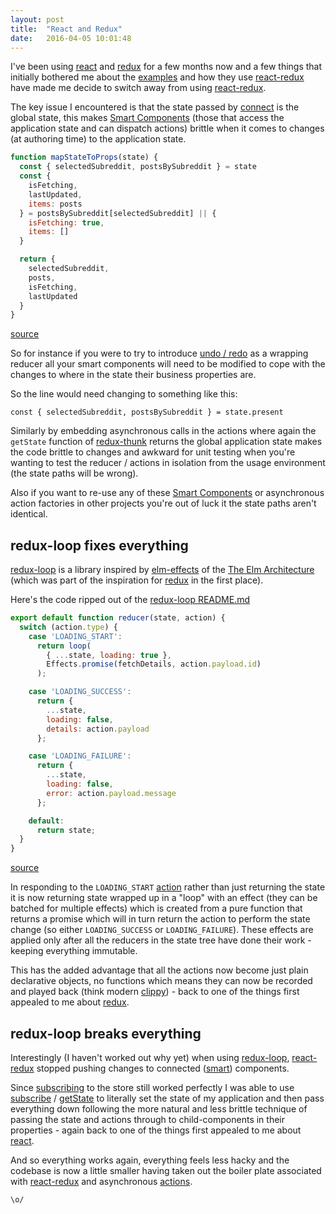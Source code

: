 ```yaml
---
layout: post
title:  "React and Redux"
date:   2016-04-05 10:01:48
---
```


I've been using [react] and [redux] for a few months now and a few things that initially bothered me about the [examples](http://redux.js.org/docs/advanced/ExampleRedditAPI.html) and how they use [react-redux] have made me decide to switch away from using [react-redux].

The key issue I encountered is that the state passed by [connect](https://github.com/reactjs/react-redux/blob/master/docs/api.md#connectmapstatetoprops-mapdispatchtoprops-mergeprops-options) is the global state, this makes [Smart Components][smart-components] (those that access the application state and can dispatch actions) brittle when it comes to changes (at authoring time) to the application state.

``` js
function mapStateToProps(state) {
  const { selectedSubreddit, postsBySubreddit } = state
  const {
    isFetching,
    lastUpdated,
    items: posts
  } = postsBySubreddit[selectedSubreddit] || {
    isFetching: true,
    items: []
  }

  return {
    selectedSubreddit,
    posts,
    isFetching,
    lastUpdated
  }
}
```
[source](http://redux.js.org/docs/advanced/ExampleRedditAPI.html#-containers-asyncapp-js)

So for instance if you were to try to introduce [undo / redo](https://github.com/omnidan/redux-undo) as a wrapping reducer all your smart components will need to be modified to cope with the changes to where in the state their business properties are.

So the line would need changing to something like this:

```
const { selectedSubreddit, postsBySubreddit } = state.present
```

Similarly by embedding asynchronous calls in the actions where again the `getState` function of [redux-thunk] returns the global application state makes the code brittle to changes and awkward for unit testing when you're wanting to test the reducer / actions in isolation from the usage environment (the state paths will be wrong).

Also if you want to re-use any of these [Smart Components][smart-components] or asynchronous action factories in other projects you're out of luck it the state paths aren't identical.

## redux-loop fixes everything

[redux-loop] is a library inspired by [elm-effects] of the [The Elm Architecture](https://github.com/evancz/elm-architecture-tutorial) (which was part of the inspiration for [redux] in the first place).

Here's the code ripped out of the [redux-loop README.md][redux-loop]

``` js
export default function reducer(state, action) {
  switch (action.type) {
    case 'LOADING_START':
      return loop(
        { ...state, loading: true },
        Effects.promise(fetchDetails, action.payload.id)
      );

    case 'LOADING_SUCCESS':
      return {
        ...state,
        loading: false,
        details: action.payload
      };

    case 'LOADING_FAILURE':
      return {
        ...state,
        loading: false,
        error: action.payload.message
      };

    default:
      return state;
  }
}
```

[source](https://github.com/raisemarketplace/redux-loop#write-a-reducer-with-some-effects)

In responding to the `LOADING_START` [action][actions] rather than just returning the state it is now returning state wrapped up in a "loop" with an effect (they can be batched for multiple effects) which is created from a pure function that returns a promise which will in turn return the action to perform the state change (so either `LOADING_SUCCESS` or `LOADING_FAILURE`). These effects are applied only after all the reducers in the state tree have done their work - keeping everything immutable.

This has the added advantage that all the actions now become just plain declarative objects, no functions which means they can now be recorded and played back (think modern [clippy](http://introjs.com)) - back to one of the things first appealed to me about [redux].

## redux-loop breaks everything

Interestingly (I haven't worked out why yet) when using [redux-loop], [react-redux] stopped pushing changes to connected ([smart][smart-components]) components.

Since [subscribing][subscribe] to the store still worked perfectly I was able to use [subscribe]  / [getState][get-state] to literally set the state of my application and then pass everything down following the more natural and less brittle technique of passing the state and actions through to child-components in their properties - again back to one of the things first appealed to me about [react].

And so everything works again, everything feels less hacky and the codebase is now a little smaller having taken out the boiler plate associated with [react-redux] and asynchronous [actions].

`\o/`

[react]: https://facebook.github.io/react
[redux]: https://github.com/reactjs/redux
[react-redux]: https://github.com/reactjs/react-redux
[redux-thunk]: https://github.com/gaearon/redux-thunk
[smart-components]: https://medium.com/@dan_abramov/smart-and-dumb-components-7ca2f9a7c7d0#.fco4soy3q
[redux-loop]: https://github.com/raisemarketplace/redux-loop
[elm-effects]: https://github.com/evancz/elm-effects
[actions]: http://redux.js.org/docs/basics/Actions.html
[subscribe]: http://redux.js.org/docs/api/Store.html#subscribe
[get-state]: http://redux.js.org/docs/api/Store.html#getState
